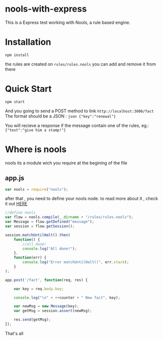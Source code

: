 # nools-with-express
This is a Express test working with Nools, a rule based engine.

# Installation

```
npm install
```

the rules are created on `rules/rules.nools` you can add and remove it from there

# Quick Start

```
npm start
```

And you going to send a POST method to link `http://localhost:3000/fact`
The format should be a JSON : ```json {"key":"renewal"}```

You will recieve a response if the message contain one of the rules,
eg.: `{"text":"give him a stamp!"}`


# Where is nools 

nools its a module wich you require at the begining of the file

## app.js

```javascript
var nools = require("nools");
```

after that , you need to define your nools node.
to read more about it , check it out [HERE](https://github.com/noolsjs/nools)

```javascript
//define nools
var flow = nools.compile(__dirname + "/rules/rules.nools");
var Message = flow.getDefined("message");
var session = flow.getSession();

session.matchUntilHalt().then(
    function() {
        //all done!
        console.log("All done!");
    },
    function(err) {
        console.log("Error matchUntilHalt()", err.stack);
    }
);

app.post('/fact', function(req, res) {

    var key = req.body.key;

    console.log("\n" + ++counter + " New fact", key);

    var newMsg = new Message(key);
    var getMsg = session.assert(newMsg);

    res.send(getMsg);
});
```

That's all
